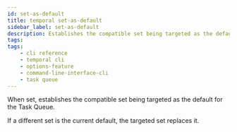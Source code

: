 ```yaml
---
id: set-as-default
title: temporal set-as-default
sidebar_label: set-as-default
description: Establishes the compatible set being targeted as the default for the Task Queue.
tags:
tags: 
    - cli reference
    - temporal cli
    - options-feature
    - command-line-interface-cli
    - task queue
---
```


When set, establishes the compatible set being targeted as the default for the Task Queue.

If a different set is the current default, the targeted set replaces it.
